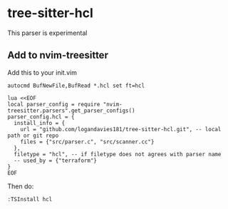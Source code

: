 # tree-sitter-hcl

This parser is experimental

## Add to nvim-treesitter

Add this to your init.vim

```
autocmd BufNewFile,BufRead *.hcl set ft=hcl

lua <<EOF
local parser_config = require "nvim-treesitter.parsers".get_parser_configs()
parser_config.hcl = {
  install_info = {
    url = "github.com/logandavies181/tree-sitter-hcl.git", -- local path or git repo
    files = {"src/parser.c", "src/scanner.cc"}
  },
  filetype = "hcl", -- if filetype does not agrees with parser name
  -- used_by = {"terraform"}
}
EOF
```

Then do:

```
:TSInstall hcl
```

